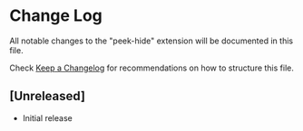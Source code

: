 # Change Log

All notable changes to the "peek-hide" extension will be documented in this file.

Check [Keep a Changelog](http://keepachangelog.com/) for recommendations on how to structure this file.

## [Unreleased]

- Initial release